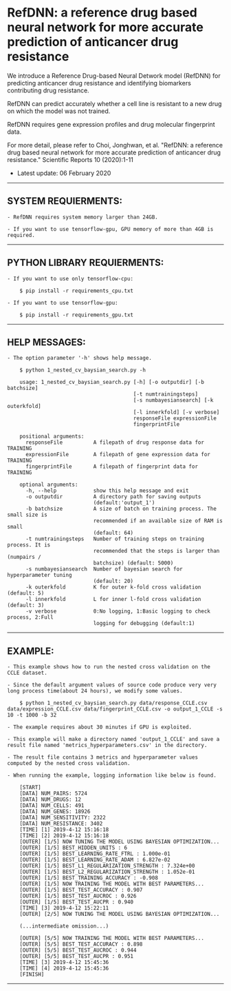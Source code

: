 # RefDNN: a reference drug based neural network for more accurate prediction of anticancer drug resistance

We introduce a Reference Drug-based Neural Detwork model (RefDNN) for predicting anticancer drug resistance and identifying biomarkers contributing drug resistance.

RefDNN can predict accurately whether a cell line is resistant to a new drug on which the model was not trained.

RefDNN requires gene expression profiles and drug molecular fingerprint data.

For more detail, please refer to Choi, Jonghwan, et al. "RefDNN: a reference drug based neural network for more accurate prediction of anticancer drug resistance." Scientific Reports 10 (2020):1-11


* Latest update: 06 February 2020

--------------------------------------------------------------------------------------------
## SYSTEM REQUIERMENTS: 

    - RefDNN requires system memory larger than 24GB.
    
    - If you want to use tensorflow-gpu, GPU memory of more than 4GB is required.


--------------------------------------------------------------------------------------------
## PYTHON LIBRARY REQUIERMENTS:

    - If you want to use only tensorflow-cpu:

        $ pip install -r requirements_cpu.txt
        
    - If you want to use tensorflow-gpu:
    
        $ pip install -r requirements_gpu.txt
    

--------------------------------------------------------------------------------------------
## HELP MESSAGES:

    - The option parameter '-h' shows help message.
    
        $ python 1_nested_cv_baysian_search.py -h
    
        usage: 1_nested_cv_baysian_search.py [-h] [-o outputdir] [-b batchsize]
                                             [-t numtrainingsteps]
                                             [-s numbayesiansearch] [-k outerkfold]
                                             [-l innerkfold] [-v verbose]
                                             responseFile expressionFile
                                             fingerprintFile

        positional arguments:
          responseFile          A filepath of drug response data for TRAINING
          expressionFile        A filepath of gene expression data for TRAINING
          fingerprintFile       A filepath of fingerprint data for TRAINING

        optional arguments:
          -h, --help            show this help message and exit
          -o outputdir          A directory path for saving outputs
                                (default:'output_1')
          -b batchsize          A size of batch on training process. The small size is
                                recommended if an available size of RAM is small
                                (default: 64)
          -t numtrainingsteps   Number of training steps on training process. It is
                                recommended that the steps is larger than (numpairs /
                                batchsize) (default: 5000)
          -s numbayesiansearch  Number of bayesian search for hyperparameter tuning
                                (default: 20)
          -k outerkfold         K for outer k-fold cross validation (default: 5)
          -l innerkfold         L for inner l-fold cross validation (default: 3)
          -v verbose            0:No logging, 1:Basic logging to check process, 2:Full
                                logging for debugging (default:1)

    
--------------------------------------------------------------------------------------------
## EXAMPLE:

    - This example shows how to run the nested cross validation on the CCLE dataset.
    
    - Since the default argument values of source code produce very very long process time(about 24 hours), we modify some values.
    
        $ python 1_nested_cv_baysian_search.py data/response_CCLE.csv data/expression_CCLE.csv data/fingerprint_CCLE.csv -o output_1_CCLE -s 10 -t 1000 -b 32

    - The example requires about 30 minutes if GPU is exploited.
    
    - This example will make a directory named 'output_1_CCLE' and save a result file named 'metrics_hyperparameters.csv' in the directory.
    
    - The result file contains 3 metrics and hyperparameter values computed by the nested cross validation.
    
    - When running the example, logging information like below is found.
    
        [START]
        [DATA] NUM_PAIRS: 5724
        [DATA] NUM_DRUGS: 12
        [DATA] NUM_CELLS: 491
        [DATA] NUM_GENES: 18926
        [DATA] NUM_SENSITIVITY: 2322
        [DATA] NUM_RESISTANCE: 3402
        [TIME] [1] 2019-4-12 15:16:18
        [TIME] [2] 2019-4-12 15:16:18
        [OUTER] [1/5] NOW TUNING THE MODEL USING BAYESIAN OPTIMIZATION...
        [OUTER] [1/5] BEST_HIDDEN_UNITS : 6
        [OUTER] [1/5] BEST_LEARNING_RATE_FTRL : 1.000e-01
        [OUTER] [1/5] BEST_LEARNING_RATE_ADAM : 6.827e-02
        [OUTER] [1/5] BEST_L1_REGULARIZATION_STRENGTH : 7.324e+00
        [OUTER] [1/5] BEST_L2_REGULARIZATION_STRENGTH : 1.052e-01
        [OUTER] [1/5] BEST_TRAINING_ACCURACY : -0.908
        [OUTER] [1/5] NOW TRAINING THE MODEL WITH BEST PARAMETERS...
        [OUTER] [1/5] BEST_TEST_ACCURACY : 0.907
        [OUTER] [1/5] BEST_TEST_AUCROC : 0.926
        [OUTER] [1/5] BEST_TEST_AUCPR : 0.940
        [TIME] [3] 2019-4-12 15:22:11
        [OUTER] [2/5] NOW TUNING THE MODEL USING BAYESIAN OPTIMIZATION...
        
        (...intermediate omission...)
        
        [OUTER] [5/5] NOW TRAINING THE MODEL WITH BEST PARAMETERS...
        [OUTER] [5/5] BEST_TEST_ACCURACY : 0.898
        [OUTER] [5/5] BEST_TEST_AUCROC : 0.944
        [OUTER] [5/5] BEST_TEST_AUCPR : 0.951
        [TIME] [3] 2019-4-12 15:45:36
        [TIME] [4] 2019-4-12 15:45:36
        [FINISH]


--------------------------------------------------------------------------------------------

